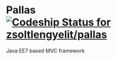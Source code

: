 Pallas [ ![Codeship Status for zsoltlengyelit/pallas](https://www.codeship.io/projects/70c62350-149a-0132-cae7-46c45c492125/status)](https://www.codeship.io/projects/33487)
======



Java EE7 based MVC framework
